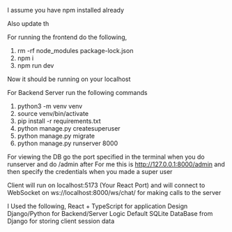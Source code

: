 I assume you have npm installed already

Also update th

For running the frontend do the following, 
1. rm -rf node_modules package-lock.json
2. npm i
3. npm run dev 

Now it should be running on your localhost

For Backend Server run the following commands
1. python3 -m venv venv
2. source venv/bin/activate
3. pip install -r requirements.txt
4. python manage.py createsuperuser
5. python manage.py migrate         
6. python manage.py runserver 8000  

For viewing the DB go the port specified in the terminal when you do runserver and do /admin after
For me this is http://127.0.0.1:8000/admin
and then specify the credentials when you made a super user

Client will run on localhost:5173 (Your React Port) and will connect to
WebSocket on ws://localhost:8000/ws/chat/ for making calls to the server

I Used the following,
React + TypeScript for application Design
Django/Python for Backend/Server Logic
Default SQLite DataBase from Django for storing client session data

